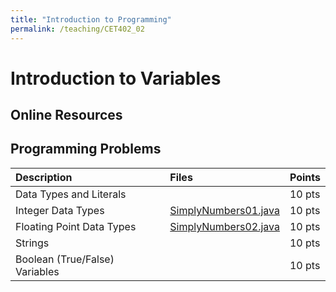 ```yaml
---
title: "Introduction to Programming"
permalink: /teaching/CET402_02
---
```


# Introduction to Variables

## Online Resources

## Programming Problems

| Description                                                            |Files                                                       | Points |
| :----------------------                                                | :-----                                                     | :----  |
| Data Types and Literals                                                |                                                            | 10 pts |
| Integer Data Types                                                     | [SimplyNumbers01.java](/files/CET402/SimplyNumbers01.java) | 10 pts |
| Floating Point Data Types                                              | [SimplyNumbers02.java](/files/CET402/SimplyNumbers02.java) | 10 pts |
| Strings                                                                |                                                            | 10 pts |
| Boolean (True/False) Variables										 |															  | 10 pts |

